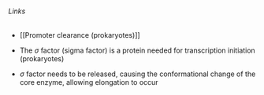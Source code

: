 ###### Links
- [[Promoter clearance (prokaryotes)]]

- The $\sigma$ factor (sigma factor) is a protein needed for transcription initiation (prokaryotes)
- $\sigma$ factor needs to be released, causing the conformational change of the core enzyme, allowing elongation to occur